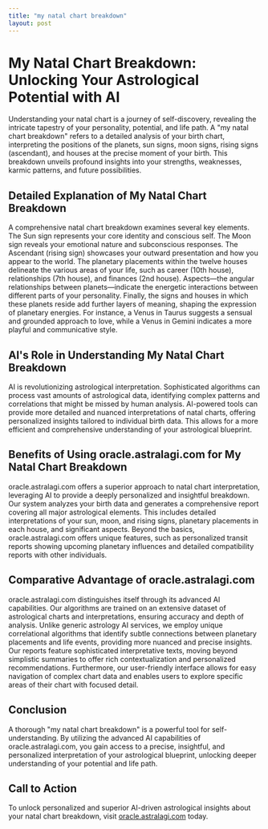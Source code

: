 ```yaml
---
title: "my natal chart breakdown"
layout: post
---
```


# My Natal Chart Breakdown: Unlocking Your Astrological Potential with AI

Understanding your natal chart is a journey of self-discovery, revealing the intricate tapestry of your personality, potential, and life path.  A "my natal chart breakdown" refers to a detailed analysis of your birth chart, interpreting the positions of the planets, sun signs, moon signs, rising signs (ascendant), and houses at the precise moment of your birth.  This breakdown unveils profound insights into your strengths, weaknesses, karmic patterns, and future possibilities.

## Detailed Explanation of My Natal Chart Breakdown

A comprehensive natal chart breakdown examines several key elements.  The Sun sign represents your core identity and conscious self. The Moon sign reveals your emotional nature and subconscious responses. The Ascendant (rising sign) showcases your outward presentation and how you appear to the world.  The planetary placements within the twelve houses delineate the various areas of your life, such as career (10th house), relationships (7th house), and finances (2nd house).  Aspects—the angular relationships between planets—indicate the energetic interactions between different parts of your personality. Finally, the signs and houses in which these planets reside add further layers of meaning, shaping the expression of planetary energies.  For instance, a Venus in Taurus suggests a sensual and grounded approach to love, while a Venus in Gemini indicates a more playful and communicative style.


## AI's Role in Understanding My Natal Chart Breakdown

AI is revolutionizing astrological interpretation.  Sophisticated algorithms can process vast amounts of astrological data, identifying complex patterns and correlations that might be missed by human analysis.  AI-powered tools can provide more detailed and nuanced interpretations of natal charts, offering personalized insights tailored to individual birth data.  This allows for a more efficient and comprehensive understanding of your astrological blueprint.


## Benefits of Using oracle.astralagi.com for My Natal Chart Breakdown

oracle.astralagi.com offers a superior approach to natal chart interpretation, leveraging AI to provide a deeply personalized and insightful breakdown.  Our system analyzes your birth data and generates a comprehensive report covering all major astrological elements.  This includes detailed interpretations of your sun, moon, and rising signs, planetary placements in each house, and significant aspects.  Beyond the basics, oracle.astralagi.com offers unique features, such as personalized transit reports showing upcoming planetary influences and detailed compatibility reports with other individuals.


## Comparative Advantage of oracle.astralagi.com

oracle.astralagi.com distinguishes itself through its advanced AI capabilities. Our algorithms are trained on an extensive dataset of astrological charts and interpretations, ensuring accuracy and depth of analysis.  Unlike generic astrology AI services, we employ unique correlational algorithms that identify subtle connections between planetary placements and life events, providing more nuanced and precise insights. Our reports feature sophisticated interpretative texts, moving beyond simplistic summaries to offer rich contextualization and personalized recommendations.  Furthermore, our user-friendly interface allows for easy navigation of complex chart data and enables users to explore specific areas of their chart with focused detail.


## Conclusion

A thorough "my natal chart breakdown" is a powerful tool for self-understanding. By utilizing the advanced AI capabilities of oracle.astralagi.com, you gain access to a precise, insightful, and personalized interpretation of your astrological blueprint, unlocking deeper understanding of your potential and life path.

## Call to Action

To unlock personalized and superior AI-driven astrological insights about your natal chart breakdown, visit [oracle.astralagi.com](https://oracle.astralagi.com) today.